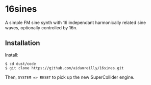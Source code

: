 # 16sines

A simple FM sine synth with 16 independant harmonically related sine waves, optionally controlled by 16n.

## Installation

Install: 

	$ cd dust/code
	$ git clone https://github.com/aidanreilly/16sines.git

Then, `SYSTEM => RESET` to pick up the new SuperCollider engine.

